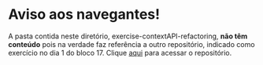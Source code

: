 # Aviso aos navegantes!

A pasta contida neste diretório, exercise-contextAPI-refactoring, **não têm conteúdo** pois na verdade faz referência a outro repositório, indicado como exercício no dia 1 do bloco 17. 
Clique [aqui](https://github.com/leobmend/exercise-contextAPI-refactoring) para acessar o repositório.